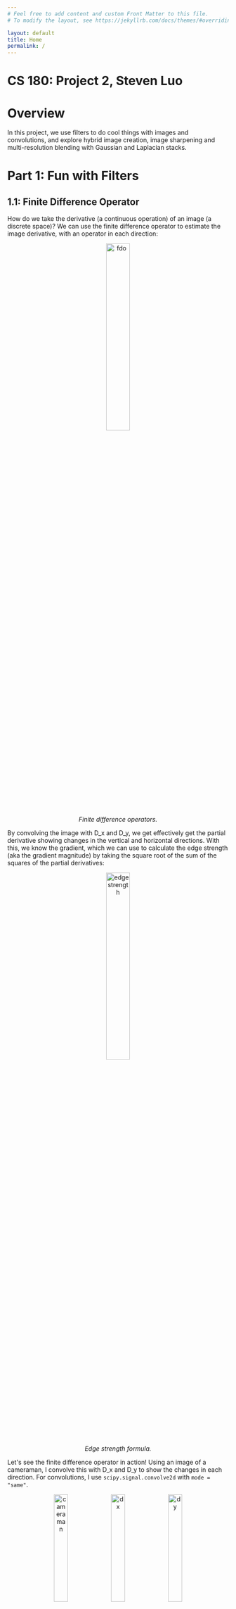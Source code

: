 ```yaml
---
# Feel free to add content and custom Front Matter to this file.
# To modify the layout, see https://jekyllrb.com/docs/themes/#overriding-theme-defaults

layout: default
title: Home
permalink: /
---
```


<style>
    /* Container for the entire row of images */
    .image-row {
      display: flex;
      justify-content: space-between; /* Space between images */
      flex-wrap: wrap; /* Ensure it wraps on smaller screens */
      margin: 20px;
    }

    /* Individual image container */
    .image-container {
      text-align: center; /* Center the caption */
      width: 30%; /* 22% width with margins gives space for 4 images */
      margin: 0 10px; /* Space between images */
    }

    /* Make images responsive */
    .image-container img {
      width: 100%;
      height: auto; /* Adjust image height based on width */
    }

    /* Style for captions */
    .caption {
      font-size: 12px;
      color: #555;
      margin-top: 5px;
    }
  </style>

#  CS 180: Project 2, Steven Luo

# Overview
In this project, we use filters to do cool things with images and convolutions, and explore hybrid image creation, image sharpening and multi-resolution blending with Gaussian and Laplacian stacks.  

# Part 1: Fun with Filters

## 1.1: Finite Difference Operator

How do we take the derivative (a continuous operation) of an image (a discrete space)? We can use the finite difference operator to estimate the image derivative, with an operator in each direction:

<p align="center">
    <img src="./math/fdo.png" alt="fdo" width="33%"/>
    <p style="text-align: center;"><i>Finite difference operators.</i></p>
</p>

By convolving the image with D_x and D_y, we get effectively get the partial derivative showing changes in the vertical and horizontal directions. With this, we know the gradient, which we can use to calculate the edge strength (aka the gradient magnitude) by taking the square root of the sum of the squares of the partial derivatives:

<p align="center">
    <img src="./math/edge_strength.png" alt="edge strength" width="33%"/>
    <p style="text-align: center;"><i>Edge strength formula.</i></p>
</p>

Let's see the finite difference operator in action! Using an image of a cameraman, I convolve this with D_x and D_y to show the changes in each direction. For convolutions, I use `scipy.signal.convolve2d` with `mode = "same"`.

<p align="center">
    <img src="./img/cameraman.png" alt="cameraman" width="25%"/>
    <img src="./img/dx.png" alt="dx" width="25%"/>
    <img src="./img/dy.png" alt="dy" width="25%"/>
    <p style="text-align: center;"><i>Original cameraman photo, convolved with D_x, convolved with D_y.</i></p>
</p>

Next, I compute the gradient magnitude image, and turn this into an edge image by binarizing it with some threshold. After experimenting with a range of values, I found that using 0.25 as my threshold created the best-looking edge image.

<p align="center">
    <img src="./img/web_camgradmag.jpg" alt="cameraman" width="20%"/>
    <img src="./img/web_camedges10.jpg" alt="dx" width="20%"/>
    <img src="./img/web_camedges25.jpg" alt="dy" width="20%"/>
    <img src="./img/web_camedges50.jpg" alt="dy" width="20%"/>
    <p style="text-align: center;"><i>Gradient magnitude image, edge image with threshold 0.10, threshold 0.25, threshold 0.50. The edge image with threshold = 0.25 best balanced noise removal and preserving image detail.</i></p>
</p>

## 1.2: Derivative of Gaussian (DoG) Filter

If we look at the above images, we can clearly see a lot of noise! We can use a low-pass filter to remove noise since it's a high-frequency component. We convolve our image with a Gaussian to smooth it and get rid of the noise, and along the way, I'll show how the associativity and communitivity of the convolution operation allow us to discover the same result using a different order of operations.

To create my Gaussian filter, I used `cv2.getGaussianKernel` with `kernel_size = 10` and `sigma = kernel_size / 6` (as discussed in lecture), and took the outer product of this with itself. Convolving our original image with our Gaussian filter gives us a smoother image and new partial derivatives. 

<p align="center">
    <img src="./img/cameraman.png" alt="cameraman" width="25%"/>
    <img src="./img/websmoothed.jpg" alt="img" width="25%"/>
    <p style="text-align: center;"><i>Original image, smoothed image.</i></p>
</p>

With some tuning, I found that the best threshold for this edge image was 0.055.

<!-- 
<p align="center">
    <img src="./img/smoothdx.png" alt="img" width="20%"/>
    <img src="./img/smoothdy.png" alt="img" width="20%"/>
    <img src="./img/webcam_gauss_grad_mag_im.jpg" alt="img" width="20%"/>
    <img src="./img/webcam_gauss_edges.jpg" alt="img" width="20%"/>
    <p style="text-align: center; font-size:75%"><i>Smoothed image convolved with D_x, convolved with D_y, gradient magnitude image, edge image with threshold = 0.055.</i></p>
</p> -->

<table>
  <tbody>
    <tr>
      <td style="text-align: center;"><img width="200" alt="img" src="./img/smoothdx.png"><br />Smoothed image convolved with D_x.</td>
      <td style="text-align: center;"><img width="200" alt="img" src="./img/smoothdy.png"><br />Smoothed image convolved with D_y.</td>
    </tr>
    <tr>
      <td style="text-align: center;"><img width="200" alt="img" src="./img/webcam_gauss_grad_mag_im.jpg"><br />Gradient magnitude image.</td>
      <td style="text-align: center;"><img width="200" alt="img" src="./img/webcam_gauss_edges.jpg"><br />Edge image with threshold=0.055</td>
    </tr>
  </tbody>
</table>

Some changes I noticed: the binarized edges are thicker and rounder than in that of the non-smoothed edge image; there's significantly less noise outside of the edge areas (like underneath the camera and in the grass); we lost some of the camera's fine detail.

Now, we use the derivative of Gaussian filters to do the same thing. We first convolve D_x or D_y with the Gaussian, then convolve the result with the image. 

<table>
  <tbody>
    <tr>
      <td style="text-align: center;"><img width="200" alt="img" src="./img/dogdx.png"><br />Smoothed image convolved with derivative of Gaussian filter (D_x).</td>
      <td style="text-align: center;"><img width="200" alt="img" src="./img/dogdy.png"><br />Smoothed image convolved with derivative of Gaussian filter (D_y).</td>
    </tr>
    <tr>
      <td style="text-align: center;"><img width="200" alt="img" src="./img/webcam_dog_grad_mag_im.jpg"><br />Gradient magnitude image.</td>
      <td style="text-align: center;"><img width="200" alt="img" src="./img/webcam_dog_edges.jpg"><br />Edge image with threshold=0.055</td>
    </tr>
  </tbody>
</table>

The images are the same! In our first method, we are doing `(A * D_x) * G` where `A` is the original image, `D_x` is one of our finite difference operators, and `G` is the Gaussian filter. In our second method, we change the order by doing `A * (D_x * G)`, and our result shows that we get the same result. We would get the same result by doing `(G * D_x) * A` by commutivity and associativity of the convolution. [These](https://math.stackexchange.com/questions/2170534/proof-of-associativity-of-convolution) [posts](https://math.stackexchange.com/questions/4445/proving-commutativity-of-convolution-f-ast-gx-g-ast-fx) helped me when I was taking EECS126!

Here's what the derivative of Gaussian filters look like:

<p align="center">
    <img src="./img/dogfilterdx.png" alt="cameraman" width="25%"/>
    <img src="./img/dogfilterdy.png" alt="img" width="25%"/>
    <p style="text-align: center;"><i>DoG filter in the x- and y-directions.</i></p>
</p>

They're very small — only a 10x10 kernel!


# Part 2: Fun with Frequencies!

## 2.1: Image "Sharpening"

Image sharpening makes the edges in an image more noticeable by accentuating the high-frequency components. I implement this technique by subtracting the Gaussian filter-blurred image from the original, giving us the high frequencies of the image. The Gaussian filter works because it is a low pass filter: convolving the Gaussian with an image results in the low frequencies, so subtracting the low frequencies from the original image gives us the high frequencies. By scaling our isolated high frequencies and recombining it back into the original, we get a sharpened image. We express this mathematically as: 

`Sharpened Image = Original Image + α(Original Image - Low-Pass Filtered Image)`

α is a multiplier that controls the sharpness of the resulting image. Higher α's result in more heavily sharpened images.

<div class="image-row">
    <div class="image-container">
      <img src="./img/taj.jpg" alt="Image 1">
      <div class="caption">Original Taj</div>
    </div>
    <div class="image-container">
      <img src="./img/taj_sharp_2_10_1.6666666666666667.jpg" alt="Image 2">
      <div class="caption">Sharpened Taj: k=10, σ=10/6, α=2</div>
    </div>
    <div class="image-container">
      <img src="./img/taj_details_2_10_1.6666666666666667.jpg" alt="Image 3">
      <div class="caption">High frequencies</div>
    </div>
</div>

<div class="image-row">
    <div class="image-container">
      <img src="./img/pocky.jpg" alt="Image 1">
      <div class="caption">Original Pocky the cat</div>
    </div>
    <div class="image-container">
      <img src="./img/pocky_sharp_6_100_2.jpg" alt="Image 2">
      <div class="caption">Sharpened Pocky: k=75, σ=15, α=4</div>
    </div>
    <div class="image-container">
      <img src="./img/pocky_details_6_100_2.jpg" alt="Image 3">
      <div class="caption">High frequencies</div>
    </div>
</div>

<div class="image-row">
    <div class="image-container">
      <img src="./img/kittens.jpg" alt="Image 1">
      <div class="caption">Original kittens</div>
    </div>
    <div class="image-container">
      <img src="./img/kittens_sharp_2_100_25.jpg" alt="Image 2">
      <div class="caption">Sharpened kittens: k=100, σ=25, α=2</div>
    </div>
    <div class="image-container">
      <img src="./img/kittens_details_2_100_25.jpg" alt="Image 3">
      <div class="caption">High frequencies</div>
    </div>
</div>

<div class="image-row">
    <div class="image-container">
      <img src="./img/goat.jpg" alt="Image 1">
      <div class="caption">Original 喜羊羊</div>
    </div>
    <div class="image-container">
      <img src="./img/goat_sharp_2_10_2.jpg" alt="Image 2">
      <div class="caption">Sharpened 喜羊羊: k=10, σ=2, α=2</div>
    </div>
    <div class="image-container">
      <img src="./img/goat_details_2_10_2.jpg" alt="Image 3">
      <div class="caption">High frequencies</div>
    </div>
</div>

Some of these images did not sharpen very well (specifically Pocky). I suspect it was because of my choice of Gaussian filter parameters and by the nature of the composition of the image - everything is already pretty fuzzy so isolating high frequencies would be harder.

For evaluation, I took a sharpened image, blurred it, and tried to sharpen it again. 

<!-- <div class="image-row">
    <div class="image-container">
      <img src="./img/house.jpg" alt="Image 1">
      <div class="caption">Original house</div>
    </div>
    <div class="image-container">
      <img src="./img/house_sharp_2_10_1.6666666666666667.jpg" alt="Image 2">
      <div class="caption">Sharpened house: k=10, σ=10/6, α=2</div>
    </div>
</div> -->

<p align="center">
    <img src="./img/house.jpg" alt="cameraman" width="40%"/>
    <img src="./img/house_sharp_2_10_1.6666666666666667.jpg" alt="img" width="40%"/>
    <p style="text-align: center;"><i>Original house, Sharpened house: k=10, σ=10/6, α=2</i></p>
</p>

<p align="center">
    <img src="./img/house_blurred_sharp_2_10_1.6666666666666667.jpg" alt="cameraman" width="40%"/>
    <img src="./img/house_blurred_details_2_10_1.6666666666666667.jpg" alt="img" width="40%"/>
    <p style="text-align: center;"><i>Blurred then sharpened house: k=10, σ=10/6, α=2; High frequencies</i></p>
</p>

<p align="center">
    <img src="./img/house_blurred_sharp_4_10_1.6666666666666667.jpg" alt="cameraman" width="40%"/>
    <img src="./img/house_blurred_sharp_16_10_1.6666666666666667.jpg" alt="img" width="40%"/>
    <p style="text-align: center;"><i>α=4; α=16</i></p>
</p>

No matter how we adjust alpha, the resulting image is not as good as the original. In this case, we lose the "warmness" and "roundness" of parts of the house (especially on the cobblestone, by the waves, and the candle glow), and amping up the high frequencies does not replace what the blur took away. I also noticed that when I sharpened the image using the high frequencies of the original, I saw a bigger change in the image than when sharpening with the details of the blurred image. This shows how we cannot rely on our sharpening technique to undo an image blur if we do not have the details from the original image.

<!-- <div class="image-row">
    <div class="image-container">
      <img src="" alt="Image 1">
      <div class="caption">Blurred then sharpened house: k=10, σ=10/6, α=2</div>
    </div>
    <div class="image-container">
      <img src="" alt="Image 2">
      <div class="caption">Blurred then sharpened house: k=10, σ=10/6, α=4</div>
    </div>
    <div class="image-container">
      <img src="" alt="Image 3">
      <div class="caption">Blurred then sharpened house: k=10, σ=10/6, α=8</div>
    </div>
</div> -->

## 2.2: Hybrid Images

To create a hybrid image, we combine a low pass filtered image (only low frequencies remain) with a high pass filtered image (only high frequencies remain). These images are static, appear to change as the viewing distance changes. Though high frequencies tend to dominate perception, at a distance only the low frequency part of the signal can be seen. By blending the high frequency portion of one image with the low-frequency portion of another, you get a hybrid image that leads to different interpretations at different distances.

I started with the provided images of Derek and Nutmeg, using the provided alignment code then low-passing Derek and high-passing Nutmeg (by subtracting the low-frequencies out of the original image). I used a kernel size of 50 for both Gaussian filters, but settled on sigma=12 for the low pass and sigma=10 for the high pass after some tuning. By averaging the results, I made this hybric image:

<!-- <p align="center">
    <img src="./img/derekcat.jpg" alt="cameraman" width="30%"/>
    <p style="text-align: center;"><i>Derekmeg?</i></p>
</p> -->

<div class="image-row">
    <div class="image-container">
      <img src="./img/derekcat_im1.jpg" alt="Image 1">
      <div class="caption">Aligned Derek</div>
    </div>
    <div class="image-container">
      <img src="./img/derekcat.jpg" alt="Image 2">
      <div class="caption">Derekmeg?</div>
    </div>
    <div class="image-container">
      <img src="./img/derekcat_im1low.jpg" alt="Image 2">
      <div class="caption">Low-passed Derek</div>
    </div>
</div>

<div class="image-row">
    <div class="image-container">
      <img src="./img/derekcat_im2.jpg" alt="Image 1">
      <div class="caption">Aligned Nutmeg</div>
    </div>
    <div class="image-container">
      <img src="./img/derekcat_im2high.jpg" alt="Image 2">
      <div class="caption">High-passed Nutmeg</div>
    </div>
</div>

Some other photos I made: 

<div class="image-row">
    <div class="image-container">
      <img src="./img/articuno.jpg" alt="Image 1">
      <div class="caption">Articuno</div>
    </div>
    <div class="image-container">
      <img src="./img/pidgey.jpg" alt="Image 2">
      <div class="caption">Pidgey</div>
    </div>
    <div class="image-container">
      <img src="./img/p_hybrid.jpg" alt="Image 2">
      <div class="caption">Hybrid</div>
    </div>
</div>

This one didn't turn out that well: I could have tuned the Gaussian parameters and cutoff frequency better, but I think the bigger issue is that the proportions of the images don't match up and the contrasting colors are visually too contrasting, making it hard for them to "blend" into a hybrid image.

<br />
<div class="image-row">
    <div class="image-container">
      <img src="./img/charli2.jpg" alt="Image 1">
      <div class="caption">Charli XCX</div>
    </div>
    <div class="image-container">
      <img src="./img/lorde.jpg" alt="Image 2">
      <div class="caption">Lorde</div>
    </div>
    <div class="image-container">
      <img src="./img/lordhybrid.jpg" alt="Image 2">
      <div class="caption">Hybrid</div>
    </div>
</div>

<br />
<div class="image-row">
    <div class="image-container">
      <img src="./img/feebas.jpg" alt="Image 1">
      <div class="caption">Feebas</div>
    </div>
    <div class="image-container">
      <img src="./img/magikarp.jpg" alt="Image 2">
      <div class="caption">Magikarp</div>
    </div>
    <div class="image-container">
      <img src="./img/fishhybrid.jpg" alt="Image 2">
      <div class="caption">Hybrid</div>
    </div>
</div>

<br />
<div class="image-row">
    <div class="image-container">
      <img src="./img/satherold.jpg" alt="Image 1">
      <div class="caption">Sather Gate (old)</div>
    </div>
    <div class="image-container">
      <img src="./img/sathernew1.jpg" alt="Image 2">
      <div class="caption">Sather Gate (recent)</div>
    </div>
    <div class="image-container">
      <img src="./img/satherhybrid.jpg" alt="Image 2">
      <div class="caption">Hybrid</div>
    </div>
</div>

Favorite Result: Donald Swift?

Creepy or cool... you be the judge!

<div class="image-row">
    <div class="image-container">
      <img src="./img/trump2.jpg" alt="Image 1">
      <div class="caption">Donald Trump</div>
    </div>
    <div class="image-container">
      <img src="./img/swift.jpg" alt="Image 2">
      <div class="caption">Taylor Swift</div>
    </div>
    <div class="image-container">
      <img src="./img/donaldswift.jpg" alt="Image 2">
      <div class="caption">Hybrid</div>
    </div>
</div>

<div class="image-row">
    <div class="image-container">
      <img src="./img/tayloralign.jpg" alt="Image 1">
      <div class="caption">Aligned Taylor</div>
    </div>
    <div class="image-container">
      <img src="./img/donaldalign.jpg" alt="Image 2">
      <div class="caption">Aligned Donald</div>
    </div>
    <div class="image-container">
      <img src="./img/donaldswift.jpg" alt="Image 2">
      <div class="caption">Hybrid</div>
    </div>
</div>

<div class="image-row">
    <div class="image-container">
      <img src="./img/fft_2.png" alt="Image 1">
      <div class="caption">Aligned Taylor FFT</div>
    </div>
    <div class="image-container">
      <img src="./img/fft_im1.png" alt="Image 2">
      <div class="caption">Aligned Donald FFT</div>
    </div>
    <div class="image-container">
      <img src="./img/fft_hybrid.png" alt="Image 2">
      <div class="caption">Hybrid FFT</div>
    </div>
</div>

<div class="image-row">
    <div class="image-container">
      <img src="./img/taylorhigh.jpg" alt="Image 1">
      <div class="caption">High-passed Taylor</div>
    </div>
    <div class="image-container">
      <img src="./img/donaldlow.jpg" alt="Image 2">
      <div class="caption">Low-passed Donald</div>
    </div>
</div>

<div class="image-row">
    <div class="image-container">
      <img src="./img/fft_high2.png" alt="Image 1">
      <div class="caption">High-passed Taylor FFT</div>
    </div>
    <div class="image-container">
      <img src="./img/fft_low1.png" alt="Image 2">
      <div class="caption">Low-passed Donald FFT</div>
    </div>
</div>

Bells & Whistles: I used color to enhance the effect of the hybrid image. I tried using color for both, then only the high or the low frequency image, and I found that using color for either both components or the low frequency component only worked best. When you filter an image to only its highest frequencies, you eliminate most of the visible color spectrum, which is why I suspect using color on the high frequency image doesn't make much of a difference. For future improvement, I would crop the images better.

<div class="image-row">
    <div class="image-container">
      <img src="./img/taylorcolorhybrid.jpg" alt="Image 1">
      <div class="caption">High frequency color only</div>
    </div>
    <div class="image-container">
      <img src="./img/donaldcolorhybrid.jpg" alt="Image 2">
      <div class="caption">Low frequency color only</div>
    </div>
    <div class="image-container">
      <img src="./img/dtgrayhybrid.jpg" alt="Image 2">
      <div class="caption">Grayscale</div>
    </div>
</div>

# Multi-resolution Blending and the Oraple journey

## 2.3: Gaussian and Laplacian Stacks

I implemented Gaussian and Laplacian stacks. For the oraple, my parameters were: 8 layers, kernel size = 30, sigma = 5.

Gaussian and Laplacian Stacks of Apple:
<p align="center">
    <img src="./img/apples.png" alt="cameraman" width="100%"/>
</p>

Gaussian and Laplacian Stacks of Orange:
<p align="center">
    <img src="./img/oranges.png" alt="cameraman" width="100%"/>
</p>

Recreation of Figure 3.42: the first three rows show the high, medium, and low-frequency parts of the Laplacian pyramid (taken from levels 0, 2, and 4). The left and middle columns show the original apple and orange images convolved with the corresponding layer from the mask Gaussian stack, while the right column shows the combined image. The last row is the result of flattening the stack on the left half, right half, and full image respectively.
<p align="center">
    <img src="./img/fig42.png" alt="cameraman" width="50%"/>
</p>

## 2.4: Multiresolution Blending (a.k.a. the oraple!)

Here are my results:

Oraple:
<div class="image-row">
    <div class="image-container">
      <img src="./img/orange.jpeg" alt="Image 1">
      <div class="caption">Orange</div>
    </div>
    <div class="image-container">
      <img src="./img/apple.jpeg" alt="Image 2">
      <div class="caption">Apple</div>
    </div>
    <div class="image-container">
      <img src="./img/oraple_mask.jpg" alt="Image 2">
      <div class="caption">Mask</div>
    </div>
</div>


<p align="center">
    <img src="./img/oraple.png" alt="Oraple!" width="30%"/>
    <p style="text-align: center;"><i>Oraple!</i></p>
</p>

Harris/Trump:
<div class="image-row">
    <div class="image-container">
      <img src="./img/harris.jpg" alt="Image 1">
      <div class="caption">Kamala Harris</div>
    </div>
    <div class="image-container">
      <img src="./img/trump3.jpg" alt="Image 2">
      <div class="caption">Donald Trump</div>
    </div>
    <div class="image-container">
      <img src="./img/harris_trump_mask.jpg" alt="Image 2">
      <div class="caption">Mask</div>
    </div>
</div>


<p align="center">
    <img src="./img/kamalatrump.png" alt="Oraple!" width="30%"/>
    <img src="./img/donaldharris.png" alt="Oraple!" width="30%"/>
    <p style="text-align: center;"><i>Kamala Trump, Donald Harris</i></p>
</p>

Charli the Apple?
<div class="image-row">
    <div class="image-container">
      <img src="./img/charli.jpg" alt="Image 1">
      <div class="caption">Charli XCX</div>
    </div>
    <div class="image-container">
      <img src="./img/apple.jpg" alt="Image 2">
      <div class="caption">Apple</div>
    </div>
    <div class="image-container">
      <img src="./img/apple_mask.jpg" alt="Image 2">
      <div class="caption">Mask</div>
    </div>
</div>


<p align="center">
    <img src="./img/charpple.png" alt="Oraple!" width="30%"/>
    <p style="text-align: center;"><i>Charli Apple (is this brat?)</i></p>
</p>

Campanile @ Stanford:
<div class="image-row">
    <div class="image-container">
      <img src="./img/campanile.jpg" alt="Image 1">
      <div class="caption">Campanile (Berkeley)</div>
    </div>
    <div class="image-container">
      <img src="./img/stanford.jpg" alt="Image 2">
      <div class="caption">Hoover Tower (Stanford)</div>
    </div>
    <div class="image-container">
      <img src="./img/tower_mask.jpg" alt="Image 2">
      <div class="caption">Mask</div>
    </div>
</div>


<p align="center">
    <img src="./img/towertower.png" alt="Oraple!" width="30%"/>
    <p style="text-align: center;"><i>Stanford looks a lot cooler here...</i></p>
</p>

Bells & Whistles: The color images are shown above.

## Reflection


<p align="center">
    <img src="" alt="img" width="20%"/>
    <img src="" alt="img" width="20%"/>
    <img src="" alt="img" width="20%"/>
    <img src="" alt="img" width="20%"/>
    <p style="text-align: center;"><i>Caption.</i></p>
</p>